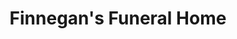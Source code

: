 ---
title: "Finnegan's Funeral Home"
url: /kenmare/finnegans-funeral-home/
shop: funeral directors
---